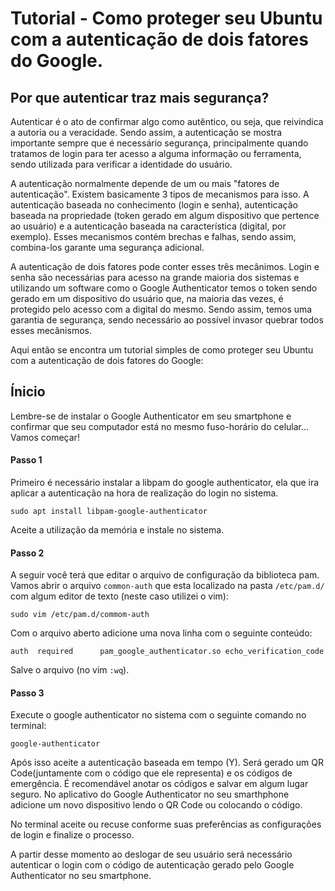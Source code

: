 # Tutorial - Como proteger seu Ubuntu com a autenticação de dois fatores do Google.

## Por que autenticar traz mais segurança?

Autenticar é o ato de confirmar algo como autêntico, ou seja, que reivindica a autoria ou a veracidade. Sendo assim, a autenticação se mostra importante sempre que é necessário segurança, principalmente quando tratamos de login para ter acesso a alguma informação ou ferramenta, sendo utilizada para verificar a identidade do usuário.

A autenticação normalmente depende de um ou mais "fatores de autenticação". Existem basicamente 3 tipos de mecanismos para isso. A autenticação baseada no conhecimento (login e senha), autenticação baseada na propriedade (token gerado em algum dispositivo que pertence ao usuário) e a autenticação baseada na característica (digital, por exemplo). Esses mecanismos contém brechas e falhas, sendo assim, combina-los garante uma segurança adicional. 

A autenticação de dois fatores pode conter esses três mecânimos. Login e senha são necessárias para acesso na grande maioria dos sistemas e utilizando um software como o Google Authenticator temos o token sendo gerado em um dispositivo do usuário que, na maioria das vezes, é protegido pelo acesso com a digital do mesmo. Sendo assim, temos uma garantia de segurança, sendo necessário ao possível invasor quebrar todos esses mecânismos.

Aqui então se encontra um tutorial simples de como proteger seu Ubuntu com a autenticação de dois fatores do Google:


## Ínicio

Lembre-se de instalar o Google Authenticator em seu smartphone e confirmar que seu computador está no mesmo fuso-horário do celular... Vamos começar!

#### Passo 1

Primeiro é necessário instalar a libpam do google authenticator, ela que ira aplicar a autenticação na hora de realização do login no sistema.

```shell
sudo apt install libpam-google-authenticator
```
Aceite a utilização da memória e instale no sistema. 

#### Passo 2

A seguir você terá que editar o arquivo de configuração da biblioteca pam. Vamos abrir o arquivo `common-auth` que esta localizado na pasta `/etc/pam.d/` com algum editor de texto (neste caso utilizei o vim):

```shell
sudo vim /etc/pam.d/commom-auth
```

Com o arquivo aberto adicione uma nova linha com o seguinte conteúdo: 

```shell
auth  required      pam_google_authenticator.so echo_verification_code
```

Salve o arquivo (no vim `:wq`).

#### Passo 3

Execute o google authenticator no sistema com o seguinte comando no terminal:

```shell
google-authenticator
```
Após isso aceite a autenticação baseada em tempo (Y). Será gerado um QR Code(juntamente com o código que ele representa) e os códigos de emergência. É recomendável anotar os códigos e salvar em algum lugar seguro. No aplicativo do Google Authenticator no seu smarthphone adicione um novo dispositivo lendo o QR Code ou colocando o código.

No terminal aceite ou recuse conforme suas preferências as configurações de login e finalize o processo.

A partir desse momento ao deslogar de seu usuário será necessário autenticar o login com o código de autenticação gerado pelo Google Authenticator no seu smartphone.
